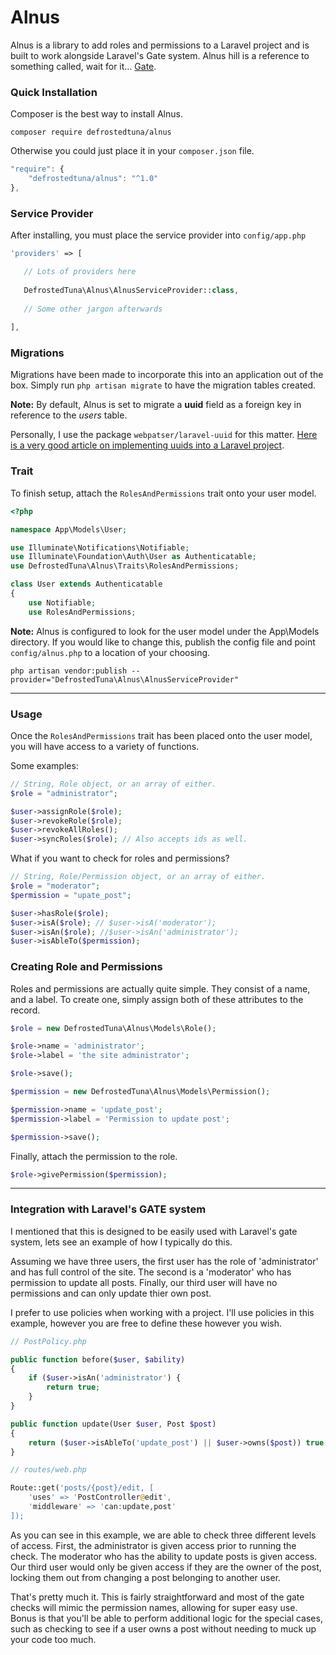 # Alnus

Alnus is a library to add roles and permissions to a Laravel project and is built to work alongside Laravel's Gate system. Alnus hill is a reference to something called, wait for it... [Gate](https://en.wikipedia.org/wiki/Gate_(novel_series)).

### Quick Installation

Composer is the best way to install Alnus.

```
composer require defrostedtuna/alnus
```

Otherwise you could just place it in your `composer.json` file.

```javascript
"require": {
	"defrostedtuna/alnus": "^1.0"
},
 ```
 
### Service Provider
After installing, you must place the service provider into `config/app.php`
 
 ```php
 'providers' => [

    // Lots of providers here
    
 	DefrostedTuna\Alnus\AlnusServiceProvider::class,
    
    // Some other jargon afterwards
    
 ],
 ```
 
### Migrations
Migrations have been made to incorporate this into an application out of the box. 
Simply run `php artisan migrate` to have the migration tables created.
 
**Note:** By default, Alnus is set to migrate a **uuid** field as a foreign key in reference to the *users* table. 
 
Personally, I use the package `webpatser/laravel-uuid` for this matter. [Here is a very good article on implementing uuids into a Laravel project](https://medium.com/@steveazz/setting-up-uuids-in-laravel-5-552412db2088#.ytme0xw00).

### Trait
To finish setup, attach the `RolesAndPermissions` trait onto your user model.

```php
<?php

namespace App\Models\User;

use Illuminate\Notifications\Notifiable;
use Illuminate\Foundation\Auth\User as Authenticatable;
use DefrostedTuna\Alnus\Traits\RolesAndPermissions;

class User extends Authenticatable
{
    use Notifiable;
    use RolesAndPermissions;

```
**Note:** Alnus is configured to look for the user model under the App\Models directory. If you would like to change this, publish the config file and point `config/alnus.php` to a location of your choosing.

```
php artisan vendor:publish --provider="DefrostedTuna\Alnus\AlnusServiceProvider"
```

---

### Usage

Once the `RolesAndPermissions` trait has been placed onto the user model, you will have access to a variety of functions.

Some examples:

```php
// String, Role object, or an array of either.
$role = "administrator";

$user->assignRole($role);
$user->revokeRole($role);
$user->revokeAllRoles();
$user->syncRoles($role); // Also accepts ids as well.
```

What if you want to check for roles and permissions?

```php
// String, Role/Permission object, or an array of either.
$role = "moderator";
$permission = "upate_post";

$user->hasRole($role);
$user->isA($role); // $user->isA('moderator');
$user->isAn($role); //$user->isAn('administrator');
$user->isAbleTo($permission);
```

### Creating Role and Permissions

Roles and permissions are actually quite simple. They consist of a name, and a label. To create one, simply assign both of these attributes to the record.

```php
$role = new DefrostedTuna\Alnus\Models\Role();

$role->name = 'administrator';
$role->label = 'the site administrator';

$role->save();

$permission = new DefrostedTuna\Alnus\Models\Permission();

$permission->name = 'update_post';
$permission->label = 'Permission to update post';

$permission->save();
```

Finally, attach the permission to the role.

```php
$role->givePermission($permission);
```

---

### Integration with Laravel's GATE system

I mentioned that this is designed to be easily used with Laravel's gate system,  lets see an example of how I typically do this.

Assuming we have three users, the first user has the role of 'administrator' and has full control of the site. The second is a 'moderator' who has permission to update all posts. Finally, our third user will have no permissions and can only update thier own post.

I prefer to use policies when working with a project. I'll use policies in this example, however you are free to define these however you wish.

```php
// PostPolicy.php

public function before($user, $ability)
{
	if ($user->isAn('administrator') {
    	return true;
    }
}

public function update(User $user, Post $post)
{
	return ($user->isAbleTo('update_post') || $user->owns($post)) true : false;
}
```

```php
// routes/web.php

Route::get('posts/{post}/edit, [
	'uses' => 'PostController@edit',
    'middleware' => 'can:update,post'
]);
```

As you can see in this example, we are able to check three different levels of access. First, the administrator is given access prior to running the check. The moderator who has the ability to update posts is given access. Our third user would only be given access if they are the owner of the post, locking them out from changing a post belonging to another user.

That's pretty much it. This is fairly straightforward and most of the gate checks will mimic the permission names, allowing for super easy use. Bonus is that you'll be able to perform additional logic for the special cases, such as checking to see if a user owns a post without needing to muck up your code too much.